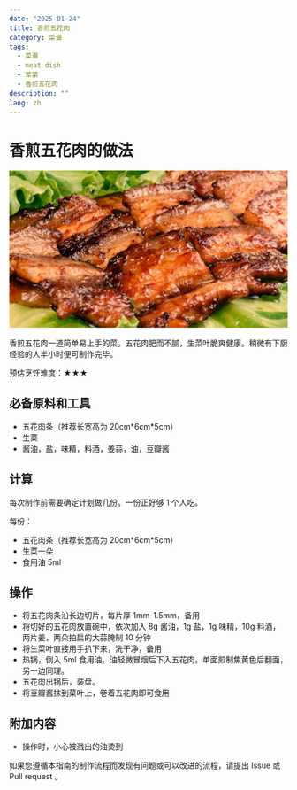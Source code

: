 ```yaml
---
date: "2025-01-24"
title: 香煎五花肉
category: 菜谱
tags:
  - 菜谱
  - meat dish
  - 荤菜
  - 香煎五花肉
description: ""
lang: zh
---
```


# 香煎五花肉的做法

![香煎五花肉](./香煎五花肉.jpg)

香煎五花肉一道简单易上手的菜。五花肉肥而不腻，生菜叶脆爽健康。稍微有下厨经验的人半小时便可制作完毕。

预估烹饪难度：★★★

## 必备原料和工具

- 五花肉条（推荐长宽高为 20cm\*6cm\*5cm）
- 生菜
- 酱油，盐，味精，料酒，姜蒜，油，豆瓣酱

## 计算

每次制作前需要确定计划做几份。一份正好够 1 个人吃。

每份：

- 五花肉条（推荐长宽高为 20cm\*6cm\*5cm）
- 生菜一朵
- 食用油 5ml

## 操作

- 将五花肉条沿长边切片，每片厚 1mm-1.5mm，备用
- 将切好的五花肉放置碗中，依次加入 8g 酱油，1g 盐，1g 味精，10g 料酒，两片姜，两朵拍扁的大蒜腌制 10 分钟
- 将生菜叶直接用手扒下来，洗干净，备用
- 热锅，倒入 5ml 食用油。油轻微冒烟后下入五花肉。单面煎制焦黄色后翻面，另一边同理。
- 五花肉出锅后，装盘。
- 将豆瓣酱抹到菜叶上，卷着五花肉即可食用

## 附加内容

- 操作时，小心被溅出的油烫到

如果您遵循本指南的制作流程而发现有问题或可以改进的流程，请提出 Issue 或 Pull request 。
